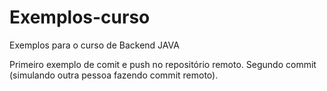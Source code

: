 # Exemplos-curso
Exemplos para o curso de Backend JAVA

Primeiro exemplo de comit e push no repositório remoto. Segundo commit (simulando outra pessoa fazendo commit remoto).
